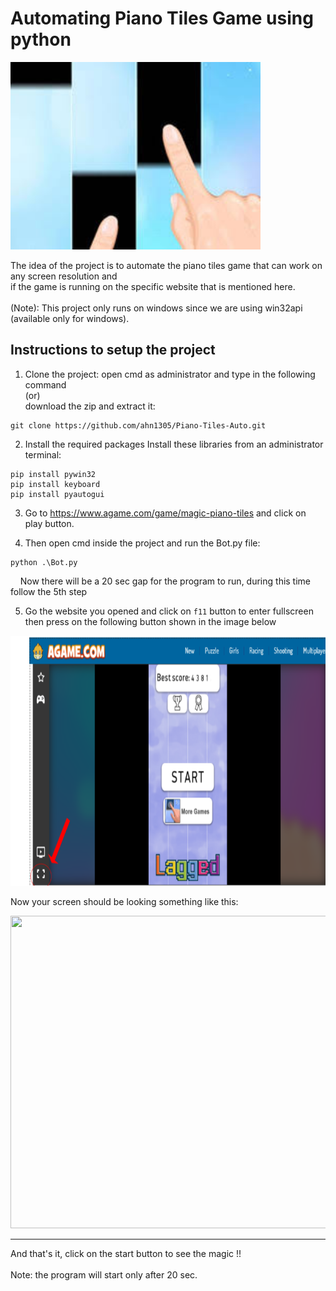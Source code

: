 # Automating Piano Tiles Game using python

<img src = "Images/main.jpg" height= "300" />


The idea of the project is to automate the piano tiles game that can work on any screen resolution and <br />
if the game is running on the specific website that is mentioned here.
<br /><br />
(Note): This project only runs on windows since we are using win32api (available only for windows).

## Instructions to setup the project

1. Clone the project:
open cmd as administrator and type in the following command <br /> 
(or) <br />
download the zip and extract it:

```
git clone https://github.com/ahn1305/Piano-Tiles-Auto.git
```
2. Install the required packages
Install these libraries from an administrator terminal:
```
pip install pywin32
pip install keyboard
pip install pyautogui
```
3. Go to https://www.agame.com/game/magic-piano-tiles and click on play button.

4. Then open cmd inside the project and run the Bot.py file:
```
python .\Bot.py
```
&nbsp;&nbsp;&nbsp;&nbsp;Now there will be a 20 sec gap for the program to run, during this time follow the 5th step

5. Go the website you opened and click on ``` f11 ``` button to enter fullscreen <br />
then press on the following button shown in the image below

<img src = "Images/fullscrnbtn.png" height= "400" width="600" /> <br />

Now your screen should be looking something like this:

<img src = "Images/fs.jpg" height= "500" width="700" /> <br />

<hr />

And that's it, click on the start button to see the magic !!
<br /><br />
Note: the program will start only after 20 sec.
